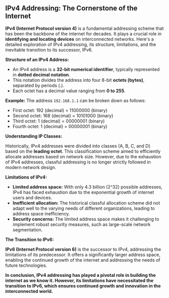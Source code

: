 ## IPv4 Addressing: The Cornerstone of the Internet

**IPv4 (Internet Protocol version 4)** is a fundamental addressing scheme that has been the backbone of the internet for decades. It plays a crucial role in **identifying and locating devices** on interconnected networks. Here's a detailed exploration of IPv4 addressing, its structure, limitations, and the inevitable transition to its successor, IPv6.

**Structure of an IPv4 Address:**

- An IPv4 address is a **32-bit numerical identifier**, typically represented in **dotted decimal notation**.
- This notation divides the address into four 8-bit **octets (bytes)**, separated by periods (.).
- Each octet has a decimal value ranging from **0 to 255**.

**Example:** The address `192.168.1.1` can be broken down as follows:

- First octet: 192 (decimal) = 11000000 (binary)
- Second octet: 168 (decimal) = 10101000 (binary)
- Third octet: 1 (decimal) = 00000001 (binary)
- Fourth octet: 1 (decimal) = 00000001 (binary)

**Understanding IP Classes:**

Historically, IPv4 addresses were divided into classes (A, B, C, and D) based on the **leading octet**. This classification scheme aimed to efficiently allocate addresses based on network size. However, due to the exhaustion of IPv4 addresses, classful addressing is no longer strictly followed in modern network design.

**Limitations of IPv4:**

- **Limited address space:** With only 4.3 billion (2^32) possible addresses, IPv4 has faced exhaustion due to the exponential growth of internet users and devices.
- **Inefficient allocation:** The historical classful allocation scheme did not adapt well to the varying needs of different organizations, leading to address space inefficiency.
- **Security concerns:** The limited address space makes it challenging to implement robust security measures, such as large-scale network segmentation.

**The Transition to IPv6:**

**IPv6 (Internet Protocol version 6)** is the successor to IPv4, addressing the limitations of its predecessor. It offers a significantly larger address space, enabling the continued growth of the internet and addressing the needs of future technologies.

**In conclusion, IPv4 addressing has played a pivotal role in building the internet as we know it. However, its limitations have necessitated the transition to IPv6, which ensures continued growth and innovation in the interconnected world.**